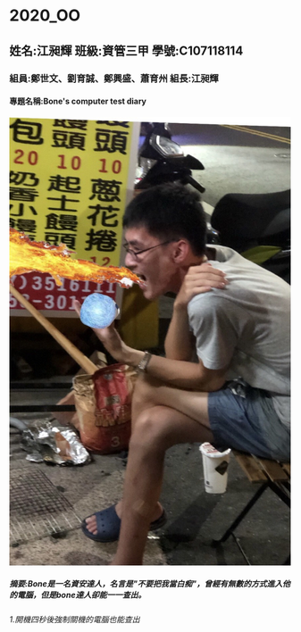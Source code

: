 # 2020_OO
## 姓名:江昶輝 班級:資管三甲 學號:C107118114
### 組員:鄭世文、劉育誠、鄭興盛、蕭育州  組長:江昶輝
#### 專題名稱:Bone's computer test diary
![bone](S__76947522.jpg "骨影")
##### 摘要:Bone是一名資安達人，名言是"不要把我當白痴"，曾經有無數的方式進入他的電腦，但是bone達人卻能一一查出。
######      1.開機四秒後強制關機的電腦也能查出
